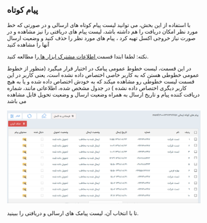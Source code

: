 ﻿## پیام کوتاه

با استفاده از این بخش، می توانید لیست پیام کوتاه های ارسالی و در صورتی که خط مورد نظر امکان دریافت را هم داشته باشد، لیست پیام های دریافتی را نیز مشاهده و در صورت نیاز خروجی اکسل تهیه کرد  ، پیام های مورد نظر را حذف کنید و وضعیت ارسال آنها را مشاهده کنید

نکته: لطفا ابتدا قسمت<a href="file%3A%2F%2F%2FC%3A%5CUsers%5CH.abasi%5CDocuments%5CGitHub%5CPayamGostarDocs%5Chelp%202.5.4%5CMarketing%5Cmoshtarak-abzar%5Cmoshtarak-abzar.md" target="_blank"> اطلاعات مشترک ابزار ها </a>را مطالعه کنید.

در این قسمت، لیست  خطوط عمومی پیامک در اختیار قرار میگیرد (منظور از خطوط عمومی خطوطی هستن که به کاربر خاصی اختصاص داده نشده است، یعنی کاربر در این قسمت لیست خطوطی رو مشاهده میکند  که به خودش اختصاص داده شده و یا به هیچ کاربر دیگری اختصاص داده نشده ) در جدول مشخص شده، اطلاعاتی مانند، شماره دریافت کننده پیام و تاریخ ارسال به همراه وضعیت ارسال و وضعیت تحویل قابل مشاهده می باشد

![](SMS.png)

 تا با انتخاب آن، لیست پیامک های ارسالی و دریافتی را ببینید.

